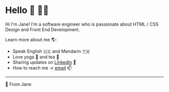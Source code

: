 # Hello 👋 👩‍💻
Hi I'm Jane! I'm a software engineer who is passionate about HTML / CSS Design and Front End Development.

Learn more about me 🌎:

- Speak English 🇺🇸 and Mandarin 🇹🇼
- Love yoga 🧘 and tea 🍵
- Sharing updates on [LinkedIn](https://www.linkedin.com/in/janecyyu/) 🌱
- How to reach me -> [email](janecyyu@gmail.com) 📫 

****
🌟 From Jane
